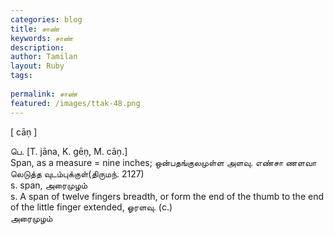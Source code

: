 ```yaml
---
categories: blog
title: சாண்
keywords: சாண்
description: 
author: Tamilan
layout: Ruby
tags: 
 
permalink: சாண்
featured: /images/ttak-48.png
---
```

  
[ cāṇ ]  
  
பெ. [T. jāna, K. gēṇ, M. cāṇ.]  
Span, as a measure = nine inches; ஒன்பதங்குலமுள்ள அளவு. எண்சா ணளவா லெடுத்த வுடம்புக்குள்(திருமந். 2127)  
s. span, அரைமுழம்  
s. A span of twelve fingers breadth, or form the end of the thumb to the end of the little finger extended, ஓரளவு. (c.)  
அரைமுழம்